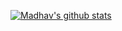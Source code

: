 [![Madhav's github stats](https://github-readme-stats.vercel.app/api?username=madhavpruthi)](https://github.com/anuraghazra/github-readme-stats)

<!--
**MadhavPruthi/madhavpruthi** is a ✨ _special_ ✨ repository because its `README.md` (this file) appears on your GitHub profile.

Here are some ideas to get you started:

- 🔭 I’m currently working on ...
- 🌱 I’m currently learning ...
- 👯 I’m looking to collaborate on ...
- 🤔 I’m looking for help with ...
- 💬 Ask me about ...
- 📫 How to reach me: ...
- 😄 Pronouns: ...
- ⚡ Fun fact: ...
-->
